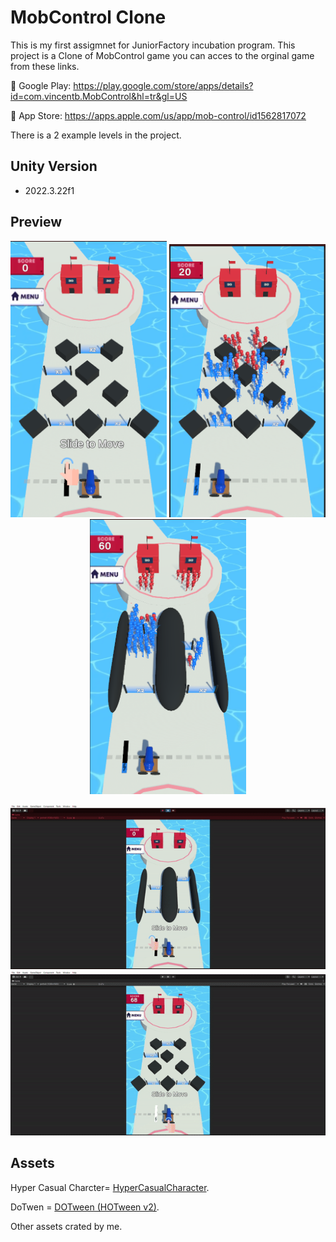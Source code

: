 # MobControl Clone
This is my first assigmnet for JuniorFactory incubation program.
This project is a Clone of MobControl  game you can acces to the orginal game from these links.

📱 Google Play: https://play.google.com/store/apps/details?id=com.vincentb.MobControl&hl=tr&gl=US

🍎 App Store: https://apps.apple.com/us/app/mob-control/id1562817072

There is a 2 example levels in the project.

## Unity Version
- 2022.3.22f1


## Preview

<p align="center" >
  <img src="MobControl Clone/Assets/Media/SS1.png" width="250" >
  <img src="MobControl Clone/Assets/Media/SS2.png" width="250" >
  <img src="MobControl Clone/Assets/Media/SS3.png" width="250" >
</p>
<p align="center">
  <img src="MobControl Clone/Assets/Media/Lvl1.gif" width="900">
  <img src="MobControl Clone/Assets/Media/Lvl2.gif" width="900">
</p>


## Assets
Hyper Casual Charcter= [HyperCasualCharacter](https://sketchfab.com/3d-models/hyper-casual-charcter-9990bda2c5a240c28ef0687d94d22c5d).

DoTwen = [DOTween (HOTween v2)](https://assetstore.unity.com/packages/tools/animation/dotween-hotween-v2-27676).

Other assets crated by me.

 
